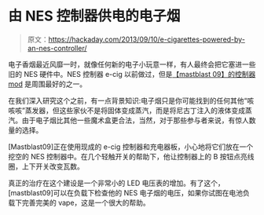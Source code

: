 # 由 NES 控制器供电的电子烟

> 原文：<https://hackaday.com/2013/09/10/e-cigarettes-powered-by-an-nes-controller/>

电子香烟最近风靡一时，就像任何新的电子小玩意一样，有人最终会把它塞进一些旧的 NES 硬件中。NES 控制器 e-cig 以前做过，但是[【mastblast 09】的控制器 mod](http://www.reddit.com/r/electronic_cigarette/comments/1lyk37/dna_20d_nes_controller_mod_with_a_twist_more_in/) 是周围最好的之一。

在我们深入研究这个之前，有一点背景知识:电子烟只是你可能找到的任何其他“咳咳咳”蒸发器，但这些家伙不是将固体变成蒸汽，而是将尼古丁注入的液体变成蒸汽。由于电子烟比其他一些魔术盒更合法，当然，对于那些参与者来说，有惊人数量的选择。

[Mastblast09]正在使用现成的 e-cig 控制器和充电器板，小心地将它们放在一个挖空的 NES 控制器中。在几个轻触开关的帮助下，他让控制器上的 B 按钮点亮线圈，上下开关改变瓦数。

真正的治疗在这个建设是一个非常小的 LED 电压表的增加。有了这个，[mastblast09]可以在负载下检查他的 NES 电子烟的电压，如果你试图在电池负载下完善完美的 vape，这是一个很大的帮助。
